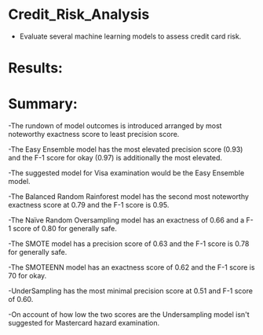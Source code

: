 # Credit_Risk_Analysis
- Evaluate several machine learning models to assess credit card risk.

# Results:




# Summary:

-The rundown of model outcomes is introduced arranged by most noteworthy exactness score to least precision score. 

-The Easy Ensemble model has the most elevated precision score (0.93) and the F-1 score for okay (0.97) is additionally the most elevated. 

-The suggested model for Visa examination would be the Easy Ensemble model. 

-The Balanced Random Rainforest model has the second most noteworthy exactness score at 0.79 and the F-1 score is 0.95. 

-The Naïve Random Oversampling model has an exactness of 0.66 and a F-1 score of 0.80 for generally safe. 

-The SMOTE model has a precision score of 0.63 and the F-1 score is 0.78 for generally safe. 

-The SMOTEENN model has an exactness score of 0.62 and the F-1 score is 70 for okay. 

-UnderSampling has the most minimal precision score at 0.51 and F-1 score of 0.60. 

-On account of how low the two scores are the Undersampling model isn't suggested for Mastercard hazard examination.
